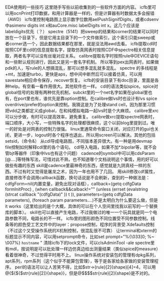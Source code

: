 EDA使用的一些技巧
这里随手写些以前收集到的一些软件方面的内容。
icfb里可以用ocnPrint打印数据，和用计算器是一样的，但是计算器有时数据太多会报错（AWD）
icfb里控制电路图上显示数字位数用aelPushSignifDigits，或者cdsenv中asimenv digits int x和auCore.misc labelDigits int x。这几个应该是labeldigits优先（？）
spectre（5141）把sweep的结果和corner的结果可以同时放在一个目录下，但是它用主目录下的一个文件做索引，这个索引只能sweep或者corner选一个，因此数据结果都在那里，就是没法用awd去看。
icfb提取cdl时按照CDF里cdl的信息提取名字，提取仿真网表时按照CDF中spectre相关信息提取，两者名字可以没有丝毫对应关系。
calibre提取名字时按照rule中DEVICE语句和一些默认规则进行，因此又是另一套名字机制。
所以等到pex出网表时，如果做pdk的人，写rule的人想搞混乱，那可以想多混乱就多混乱。
spectre 的多线程是+mt，加速是turbo，更快是aps，想中间中断然后可以接着仿真，可以用savestate相应命令保存，recover恢复。
icfb的安装目录下有doc目录，里面是各种help。有空看一看作用很大。其他软件也一样。
cdl的语法类似spice。spice对global信号的处理有两种优先机制，subckt里的一个net名字如果在global里也有，在port里也有，谁优先是靠option控制。在calibre做lvs时也设计有lvs spice overdrive/prefer的option来控制。我猜这是为了处理stand cell，因为那里习惯把vdd之类都定义成global，在和纯模拟电路一起lvs时是个大麻烦。
calibre里xrc可以分步做，有时可以提高效率，避免重复。
calibre做xrc提取spectre网表时，端口顺序，大小写，一些特殊名字的处理都很麻烦，这个以前blog里提到过。唯一的好处是对网表的控制力很强。
linux里通常命令窗口关闭，对应打开的gui也关闭，更进一步，logout时各个程序也退出，所以用screen可以解决。其他的包括 setsid，（命令&）
从cdl导成电路图，不同版本差异很大。有一种是用devmap file控制如何解释cdl里的各个语句。
cdl导入电路，如果不加*.bipolar等，就不会管bjt等器件（印象中lvs也有这个问题）
cadence的symbol中可以用cdsParam [@....]等特殊写法，可惜对此不熟，也不知道哪个文档说明这个事情，用的好可以做些有趣的东西
skill是cadence里最神奇的东西，感觉就是九阴真经一样的东西。不过有时又觉得是屠龙之术，因为一年也用不了几回。
用skill修改cdf属性，直接修改不会调用callback函数，换句话说是不会刷新，查到的一种做法是：cdfgForm=nil(内置变量，避免出现对话框），callback=(getq cdfgData formInitProc) , (when callback&&calback!="" (unless (errset (evalstring (strcat callback "(cdfgData)" )) t )), parameters=(getq cdfgData parameters), (foreach param parameters....)不是太明白为什么要这么做，但是it works（这里给出的是个大概，具体的可以在个人空间里找我以前写的一个替换库的脚本）。
skill也可以直接产生电路，不过我做过的唯一一个玩具就是同一个电路参数不同，电路长的不一样。
icfb里的图形颜色不同位置受不同参数控制。线条等的颜色受工艺文件中的layer：propose控制，程序的背景受.Xdefaults控制（不过这个又受操作系统的X机制控制，很混乱很不可靠）
让terminal和xterm的标题显示不同内容，可以用setprompt命令，比如set prompt="%{\033]0; %~ \007%} `hostname` "
清除icfb下的lock文件，可以clsAdminTool -ale
spectre里有mdl，按说明是可以批处理一样边仿真边给出测量结果（类似spice的measure）看着很神奇，不过觉得平时用不上。
linux操作系统对安装包的管理有dpkg系列，apt系列，rpm系列（这个似乎不能算包管理），等于是各家给各家做的安装管理程序。
perl的语法可以让人苦笑不得，比如$str->{rule}[2]{shape}[4]=4，可以用@{${${$str{rule}[2]}{shape}}，但是@$$$$str{rule}[2]{shape}是不对的。
 

